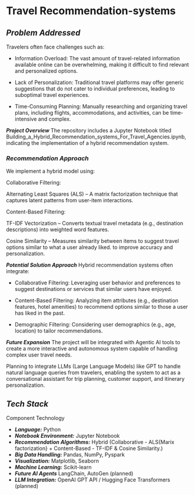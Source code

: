 # Travel Recommendation-systems
## ***Problem Addressed***
Travelers often face challenges such as:

* Information Overload: The vast amount of travel-related information available online can be overwhelming, making it difficult to find relevant and personalized options.

* Lack of Personalization: Traditional travel platforms may offer generic suggestions that do not cater to individual preferences, leading to suboptimal travel experiences.

* Time-Consuming Planning: Manually researching and organizing travel plans, including flights, accommodations, and activities, can be time-intensive and complex.

***Project Overview***
The repository includes a Jupyter Notebook titled Building_a_Hybrid_Recommendation_systems_For_Travel_Agencies.ipynb, indicating the implementation of a hybrid recommendation system. 
### ***Recommendation Approach***
We implement a hybrid model using:

Collaborative Filtering:

Alternating Least Squares (ALS) – A matrix factorization technique that captures latent patterns from user-item interactions.

Content-Based Filtering:

TF-IDF Vectorization – Converts textual travel metadata (e.g., destination descriptions) into weighted word features.

Cosine Similarity – Measures similarity between items to suggest travel options similar to what a user already liked. to improve accuracy and personalization.

***Potential Solution Approach***
Hybrid recommendation systems often integrate:

* Collaborative Filtering: Leveraging user behavior and preferences to suggest destinations or services that similar users have enjoyed.

* Content-Based Filtering: Analyzing item attributes (e.g., destination features, hotel amenities) to recommend options similar to those a user has liked in the past.

* Demographic Filtering: Considering user demographics (e.g., age, location) to tailor recommendations.

***Future Expansion***
The project will be integrated with Agentic AI tools to create a more interactive and autonomous system capable of handling complex user travel needs.

Planning to integrate LLMs (Large Language Models) like GPT to handle natural language queries from travelers, enabling the system to act as a conversational assistant for trip planning, customer support, and itinerary personalization.

## ***Tech Stack***
Component	Technology
* ***Language:***	Python
* ***Notebook Environment:***	Jupyter Notebook
* ***Recommendation Algorithms:***	Hybrid (Collaborative - ALS{Marix factorization} + Content-Based - TF-IDF & Cosine Similarity.)
* ***Big Data Handling:***	Pandas, NumPy, Pyspark
* ***Visualization:***	Matplotlib, Seaborn
* ***Machine Learning:***	Scikit-learn
* ***Future AI Agents***	LangChain, AutoGen (planned)
* ***LLM Integration:***	OpenAI GPT API / Hugging Face Transformers (planned)

